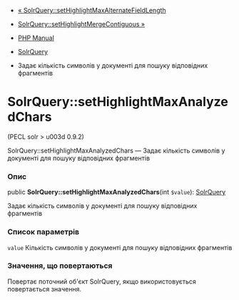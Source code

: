 - [«
SolrQuery::setHighlightMaxAlternateFieldLength](solrquery.sethighlightmaxalternatefieldlength.md)
- [SolrQuery::setHighlightMergeContiguous
»](solrquery.sethighlightmergecontiguous.md)

- [PHP Manual](index.md)
- [SolrQuery](class.solrquery.md)
- Задає кількість символів у документі для пошуку відповідних
фрагментів

# SolrQuery::setHighlightMaxAnalyzedChars

(PECL solr \> u003d 0.9.2)

SolrQuery::setHighlightMaxAnalyzedChars — Задає кількість символів у
документі для пошуку відповідних фрагментів

### Опис

public **SolrQuery::setHighlightMaxAnalyzedChars**(int `$value`):
[SolrQuery](class.solrquery.md)

Задає кількість символів у документі для пошуку відповідних фрагментів

### Список параметрів

`value`
Кількість символів у документі для пошуку відповідних фрагментів

### Значення, що повертаються

Повертає поточний об'єкт SolrQuery, якщо використовується повертається
значення.
